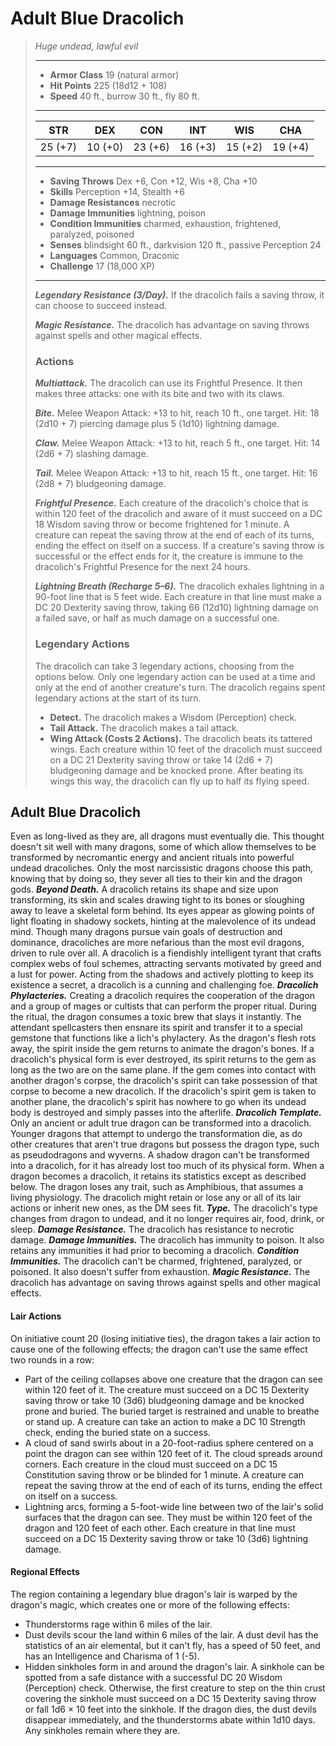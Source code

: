 # Adult Blue Dracolich
>*Huge undead, lawful evil*
>___
>- **Armor Class** 19 (natural armor)
>- **Hit Points** 225 (18d12 + 108)
>- **Speed** 40 ft., burrow 30 ft., fly 80 ft.
>___
>|STR|DEX|CON|INT|WIS|CHA|
>|:---:|:---:|:---:|:---:|:---:|:---:|
>|25 (+7)|10 (+0)|23 (+6)|16 (+3)|15 (+2)|19 (+4)|
>___
>- **Saving Throws** Dex +6, Con +12, Wis +8, Cha +10
>- **Skills** Perception +14, Stealth +6
>- **Damage Resistances** necrotic
>- **Damage Immunities** lightning, poison
>- **Condition Immunities** charmed, exhaustion, frightened, paralyzed, poisoned
>- **Senses** blindsight 60 ft., darkvision 120 ft., passive Perception 24
>- **Languages** Common, Draconic
>- **Challenge** 17 (18,000 XP)
>___
>***Legendary Resistance (3/Day).*** If the dracolich fails a saving throw, it can choose to succeed instead.  
>
>***Magic Resistance.*** The dracolich has advantage on saving throws against spells and other magical effects.  
>
>### Actions
>***Multiattack.*** The dracolich can use its Frightful Presence. It then makes three attacks: one with its bite and two with its claws.  
>
>***Bite.*** Melee Weapon Attack: +13 to hit, reach 10 ft., one target. Hit: 18 (2d10 + 7) piercing damage plus 5 (1d10) lightning damage.  
>
>***Claw.*** Melee Weapon Attack: +13 to hit, reach 5 ft., one target. Hit: 14 (2d6 + 7) slashing damage.  
>
>***Tail.*** Melee Weapon Attack: +13 to hit, reach 15 ft., one target. Hit: 16 (2d8 + 7) bludgeoning damage.  
>
>***Frightful Presence.*** Each creature of the dracolich's choice that is within 120 feet of the dracolich and aware of it must succeed on a DC 18 Wisdom saving throw or become frightened for 1 minute. A creature can repeat the saving throw at the end of each of its turns, ending the effect on itself on a success. If a creature's saving throw is successful or the effect ends for it, the creature is immune to the dracolich's Frightful Presence for the next 24 hours.  
>
>***Lightning Breath (Recharge 5–6).*** The dracolich exhales lightning in a 90-foot line that is 5 feet wide. Each creature in that line must make a DC 20 Dexterity saving throw, taking 66 (12d10) lightning damage on a failed save, or half as much damage on a successful one.  
>
>### Legendary Actions
>The dracolich can take 3 legendary actions, choosing from the options below. Only one legendary action can be used at a time and only at the end of another creature's turn. The dracolich regains spent legendary actions at the start of its turn.
>
>- **Detect.** The dracolich makes a Wisdom (Perception) check.
>- **Tail Attack.** The dracolich makes a tail attack.
>- **Wing Attack (Costs 2 Actions).** The dracolich beats its tattered wings. Each creature within 10 feet of the dracolich must succeed on a DC 21 Dexterity saving throw or take 14 (2d6 + 7) bludgeoning damage and be knocked prone. After beating its wings this way, the dracolich can fly up to half its flying speed.
## Adult Blue Dracolich
Even as long-lived as they are, all dragons must eventually die. This thought doesn't sit well with many dragons, some of which allow themselves to be transformed by necromantic energy and ancient rituals into powerful undead dracoliches. Only the most narcissistic dragons choose this path, knowing that by doing so, they sever all ties to their kin and the dragon gods.
***Beyond Death.*** A dracolich retains its shape and size upon transforming, its skin and scales drawing tight to its bones or sloughing away to leave a skeletal form behind. Its eyes appear as glowing points of light floating in shadowy sockets, hinting at the malevolence of its undead mind.
Though many dragons pursue vain goals of destruction and dominance, dracoliches are more nefarious than the most evil dragons, driven to rule over all. A dracolich is a fiendishly intelligent tyrant that crafts complex webs of foul schemes, attracting servants motivated by greed and a lust for power. Acting from the shadows and actively plotting to keep its existence a secret, a dracolich is a cunning and challenging foe.
***Dracolich Phylacteries.*** Creating a dracolich requires the cooperation of the dragon and a group of mages or cultists that can perform the proper ritual. During the ritual, the dragon consumes a toxic brew that slays it instantly. The attendant spellcasters then ensnare its spirit and transfer it to a special gemstone that functions like a lich's phylactery. As the dragon's flesh rots away, the spirit inside the gem returns to animate the dragon's bones.
If a dracolich's physical form is ever destroyed, its spirit returns to the gem as long as the two are on the same plane. If the gem comes into contact with another dragon's corpse, the dracolich's spirit can take possession of that corpse to become a new dracolich. If the dracolich's spirit gem is taken to another plane, the dracolich's spirit has nowhere to go when its undead body is destroyed and simply passes into the afterlife.
***Dracolich Template.*** Only an ancient or adult true dragon can be transformed into a dracolich. Younger dragons that attempt to undergo the transformation die, as do other creatures that aren't true dragons but possess the dragon type, such as pseudodragons and wyverns. A shadow dragon can't be transformed into a dracolich, for it has already lost too much of its physical form.
When a dragon becomes a dracolich, it retains its statistics except as described below. The dragon loses any trait, such as Amphibious, that assumes a living physiology. The dracolich might retain or lose any or all of its lair actions or inherit new ones, as the DM sees fit.
***Type.***  The dracolich's type changes from dragon to undead, and it no longer requires air, food, drink, or sleep.
***Damage Resistance.***  The dracolich has resistance to necrotic damage.
***Damage Immunities.***  The dracolich has immunity to poison. It also retains any immunities it had prior to becoming a dracolich.
***Condition Immunities.***  The dracolich can't be charmed, frightened, paralyzed, or poisoned. It also doesn't suffer from exhaustion.
***Magic Resistance.***  The dracolich has advantage on saving throws against spells and other magical effects.
#### Lair Actions
On initiative count 20 (losing initiative ties), the dragon takes a lair action to cause one of the following effects; the dragon can't use the same effect two rounds in a row:
- Part of the ceiling collapses above one creature that the dragon can see within 120 feet of it. The creature must succeed on a DC 15 Dexterity saving throw or take 10 (3d6) bludgeoning damage and be knocked prone and buried. The buried target is restrained and unable to breathe or stand up. A creature can take an action to make a DC 10 Strength check, ending the buried state on a success.
- A cloud of sand swirls about in a 20-foot-radius sphere centered on a point the dragon can see within 120 feet of it. The cloud spreads around corners. Each creature in the cloud must succeed on a DC 15 Constitution saving throw or be blinded for 1 minute. A creature can repeat the saving throw at the end of each of its turns, ending the effect on itself on a success.
- Lightning arcs, forming a 5-foot-wide line between two of the lair's solid surfaces that the dragon can see. They must be within 120 feet of the dragon and 120 feet of each other. Each creature in that line must succeed on a DC 15 Dexterity saving throw or take 10 (3d6) lightning damage.
#### Regional Effects
The region containing a legendary blue dragon's lair is warped by the dragon's magic, which creates one or more of the following effects:
- Thunderstorms rage within 6 miles of the lair.
- Dust devils scour the land within 6 miles of the lair. A dust devil has the statistics of an air elemental, but it can't fly, has a speed of 50 feet, and has an Intelligence and Charisma of 1 (-5).
- Hidden sinkholes form in and around the dragon's lair. A sinkhole can be spotted from a safe distance with a successful DC 20 Wisdom (Perception) check. Otherwise, the first creature to step on the thin crust covering the sinkhole must succeed on a DC 15 Dexterity saving throw or fall 1d6 × 10 feet into the sinkhole.
If the dragon dies, the dust devils disappear immediately, and the thunderstorms abate within 1d10 days. Any sinkholes remain where they are.